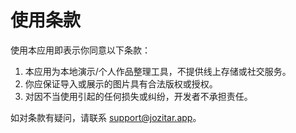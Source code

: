 # 使用条款

使用本应用即表示你同意以下条款：

1. 本应用为本地演示/个人作品整理工具，不提供线上存储或社交服务。
2. 你应保证导入或展示的图片具有合法版权或授权。
3. 对因不当使用引起的任何损失或纠纷，开发者不承担责任。

如对条款有疑问，请联系 support@jozitar.app。
